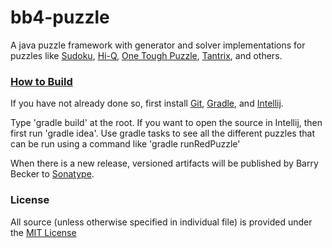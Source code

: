 # bb4-puzzle

A java puzzle framework with generator and solver implementations for puzzles like
[Sudoku](http://barrybecker4.com/applets/sudoku_en.html), [Hi-Q](http://barrybecker4.com/applets/hiq_en.html), [One Tough Puzzle](http://barrybecker4.com/applets/redpuzzle_en.html), [Tantrix](http://barrybecker4.com/applets/tantrix_en.html), and others.


### [How to Build](https://github.com/barrybecker4/bb4-common/wiki/Building-bb4-Projects)

If you have not already done so, first install [Git](http://git-scm.com/), [Gradle](http://www.gradle.org/), and [Intellij](http://www.jetbrains.com/idea/).

Type 'gradle build' at the root.
If you want to open the source in Intellij, then first run 'gradle idea'.
Use gradle tasks to see all the different puzzles that can be run using a command like 'gradle runRedPuzzle'

When there is a new release, versioned artifacts will be published by Barry Becker to [Sonatype](https://oss.sonatype.org).

### License
All source (unless otherwise specified in individual file) is provided under the [MIT License](http://www.opensource.org/licenses/MIT)






